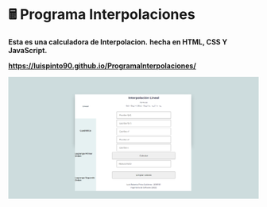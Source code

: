 #  🖩 Programa Interpolaciones
**Esta es una calculadora de Interpolacion.**
**hecha en HTML, CSS Y JavaScript.**

**https://luispinto90.github.io/ProgramaInterpolaciones/**

![Imagen](img/001.png)